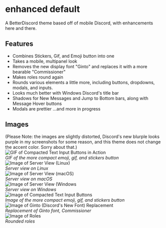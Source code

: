 # enhanced default
A BetterDiscord theme based off of mobile Discord, with enhancements here and there.

## Features
- Combines Stickers, Gif, and Emoji button into one
- Takes a mobile, multipanel look
- Removes the new display font "Ginto" and replaces it with a more bearable "Commissioner"
- Makes roles round again
- Rounds various elements a little more, including buttons, dropdowns, modals, and inputs.
- Looks much better with Windows Discord's title bar
- Shadows for New Messages and Jump to Bottom bars, along with Message Hover buttons
- Modals are prettier 
...and more in progress

## Images
(Please Note: the images are slightly distorted, Discord's new blurple looks purple in my screenshots for some reason, and this theme does not change the accent color. Sorry about that.)  
![GIF of Compacted Text Input Buttons in Action](https://cdn.discordapp.com/attachments/859147326055251988/876711068553072650/video0.gif)  
*GIF of the more compact emoji, gif, and stickers button*  
![Image of Server View (Linux)](https://user-images.githubusercontent.com/76005739/133681910-4ce2a1c3-9ccc-45aa-93da-75d5118f9d36.png)  
*Server view on Linux*  
![Image of Server View (macOS)](https://user-images.githubusercontent.com/76005739/133681740-58d48eca-f676-4752-a069-c863fe21af35.png)  
*Server view on macOS*  
![Image of Server View (Windows](https://user-images.githubusercontent.com/76005739/133681838-fd4574b6-21d0-4524-85be-45dc7edb1af5.png)   
*Server view on Windows*  
![Image of Compacted Text Input Buttons](https://i.imgur.com/iw3Uqvb.png)  
*Image of the more compact emoji, gif, and stickers button*  
![Image of Ginto (Discord's New Font) Replacement](https://i.imgur.com/p9dKG6D.png)  
*Replacement of Ginto font, Commissioner*  
![Image of Roles](https://i.imgur.com/Cd70aws.png)  
*Rounded roles* 
